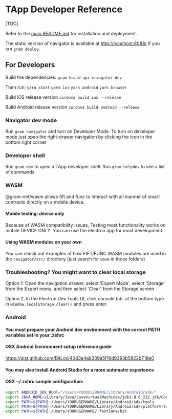 # TApp Developer Reference

[TOC]

Refer to the [main README.md](../README.md) for installation and deployment.

The static version of navigator is available at <http://localhost:8088/> if you ran `gram deploy`.

## For Developers

Build the dependencies:
`gram build-api navigator dev`

Then run:
`yarn start`
`yarn ios`
`yarn android`
`yarn browser`

Build iOS release version
`cordova build ios --release`

Build Android release version
`cordova build android --release`

### Navigator dev mode

Run `gram navigator` and turn on Developer Mode. To turn on developer mode just open the right-drawer navigation by clicking the icon in the bottom right corner

### Developer shell

Run `gram dev` to open a TApp developer shell. Run `gram helpdev` to see a list of commands

### WASM

@gram-net/wasm allows fift and func to interact with all manner of smart contracts directly on a mobile device.

#### Mobile testing: device only

Because of WASM compatibility issues, Testing most functionality works on mobile DEVICE ONLY. You can use the electron app for most development.

#### Using WASM modules on your own

You can check out examples of how FIFT/FUNC WASM modules are used in the `navigator/src/` directory (just search for `wasm` in those folders)

### Troubleshooting? You might want to clear local storage

Option 1: Open the navigation drawer, select 'Expert Mode', select 'Storage' from the Expert menu, and then select 'Clear' from the Storage screen

Option 2:  In the Electron Dev Tools UI, click console tab. at the bottom type in `window.localStorage.clear()` and press enter

### Android

#### You must prepare your Android dev environment with the correct PATH variables set in your .zshrc

#### OSX Android Environment setup reference guide

<https://gist.github.com/BitLox/40d3a4ab339a5f16d9393b5822b718e0>

#### You may also install Android Studio for a more automatic experience

#### OSX ~/.zshrc sample configuration:

```bash
export ANDROID_SDK_ROOT="/Users/YOURUSERNAME/Library/Android/sdk/"
export JAVA_HOME=/Library/Java/JavaVirtualMachines/jdk1.8.0_212.jdk/Contents/Home
export PATH=${PATH}:/Users/YOURUSERNAME/Library/Android/sdk/tools
export PATH=${PATH}:/Users/YOURUSERNAME/Library/Android/sdk/platform-tools
export PATH=${PATH}:/Users/YOURUSERNAME/.fastlane/bin
```
